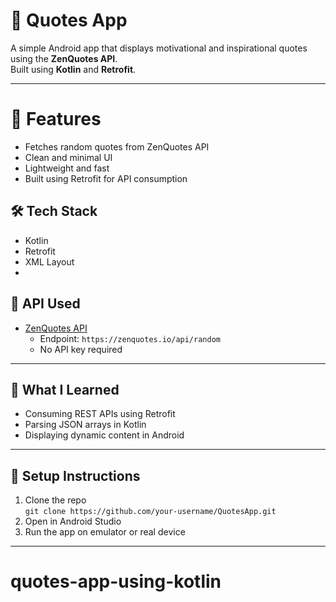# 📜 Quotes App

A simple Android app that displays motivational and inspirational quotes using the **ZenQuotes API**.  
Built using **Kotlin** and **Retrofit**.

---
# 🚀 Features

- Fetches random quotes from ZenQuotes API
- Clean and minimal UI
- Lightweight and fast
- Built using Retrofit for API consumption

## 🛠 Tech Stack

- Kotlin
- Retrofit
- XML Layout
- 
## 🔗 API Used

- [ZenQuotes API](https://zenquotes.io/)
  - Endpoint: `https://zenquotes.io/api/random`
  - No API key required

---

## 🧠 What I Learned

- Consuming REST APIs using Retrofit
- Parsing JSON arrays in Kotlin
- Displaying dynamic content in Android

---

## 📂 Setup Instructions

1. Clone the repo  
   `git clone https://github.com/your-username/QuotesApp.git`
2. Open in Android Studio
3. Run the app on emulator or real device

---
# quotes-app-using-kotlin
